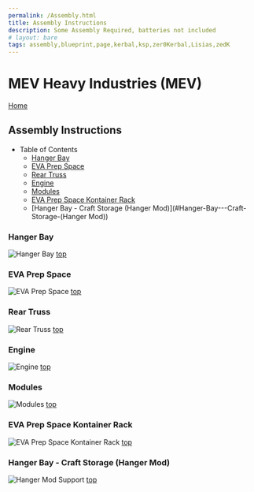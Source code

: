 ```yaml
---
permalink: /Assembly.html
title: Assembly Instructions
description: Some Assembly Required, batteries not included
# layout: bare
tags: assembly,blueprint,page,kerbal,ksp,zer0Kerbal,Lisias,zedK
---
```


<!-- Assembly.md v1.0.0.0
MEV Heavy Industries (MEV)
created: 28 Aug 2022
updated: 
-->

<script src="https://kit.fontawesome.com/0ea5493613.js" crossorigin="anonymous"></script>
<i class="fa-solid fa-helmet-safety fa-beat-fade fa-3x" style="--fa-beat-fade-opacity: 0.1; --fa-beat-fade-scale: 1.25;color: #FF8200" ></i>

# MEV Heavy Industries (MEV)

[Home](./index.md)

## Assembly Instructions

* Table of Contents
  * [Hanger Bay](#Hanger-Bay)
  * [EVA Prep Space](#EVA-Prep-Space)
  * [Rear Truss](#Rear-Truss)
  * [Engine](#Engine)
  * [Modules](#Modules)
  * [EVA Prep Space Kontainer Rack](#EVA-Prep-Space-Kontainer-Rack)
  * [Hanger Bay - Craft Storage (Hanger Mod)](#Hanger-Bay---Craft-Storage-(Hanger Mod))

### Hanger Bay

![Hanger Bay](http://i.imgur.com/PWO7skB.gif)
[top](#Table-of-Contents)

### EVA Prep Space

![EVA Prep Space](http://i.imgur.com/jGLKJVe.gif)
[top](#Table-of-Contents)

### Rear Truss

![Rear Truss](http://i.imgur.com/BPHo946.gif/)
[top](#Table-of-Contents)

### Engine

![Engine](http://i.imgur.com/AS23xFw.gif)
[top](#Table-of-Contents)

### Modules

![Modules](http://i.imgur.com/tv5uYsK.gif)
[top](#Table-of-Contents)

### EVA Prep Space Kontainer Rack
![EVA Prep Space Kontainer Rack](http://i.imgur.com/Z8VmYq6.gif)
[top](#Table-of-Contents)

### Hanger Bay - Craft Storage (Hanger Mod)

![Hanger Mod Support](http://i.imgur.com/nNTScyN.png)
[top](#Table-of-Contents)

<!-- this file CC BY-ND 4.0 by zer0Kerbal -->
